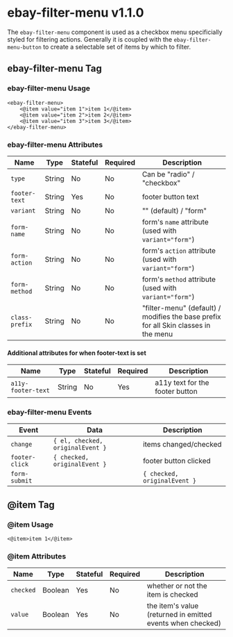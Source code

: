 # ebay-filter-menu v1.1.0

The `ebay-filter-menu` component is used as a checkbox menu specificially styled for filtering actions. Generally it is coupled with the `ebay-filter-menu-button` to create a selectable set of items by which to filter.

## ebay-filter-menu Tag

### ebay-filter-menu Usage

```marko
<ebay-filter-menu>
    <@item value="item 1">item 1</@item>
    <@item value="item 2">item 2</@item>
    <@item value="item 3">item 3</@item>
</ebay-filter-menu>
```

### ebay-filter-menu Attributes

Name | Type | Stateful | Required | Description
--- | --- | --- | --- | ---
`type` | String | No | No | Can be "radio" / "checkbox"
`footer-text` | String | Yes | No | footer button text
`variant` | String | No | No | "" (default) / "form"
`form-name` | String | No | No | form's `name` attribute (used with `variant="form"`)
`form-action` | String | No | No | form's `action` attribute (used with `variant="form"`)
`form-method` | String | No | No |form's `method` attribute (used with `variant="form"`)
`class-prefix` | String | No | No | "filter-menu" (default) / modifies the base prefix for all Skin classes in the menu

#### Additional attributes for when footer-text is set

Name | Type | Stateful | Required | Description
--- | --- | --- | --- | ---
`a11y-footer-text` | String | No | Yes | a11y text for the footer button

### ebay-filter-menu Events

Event | Data | Description
--- | --- | ---
`change` | `{ el, checked, originalEvent }` | items changed/checked
`footer-click` | `{ checked, originalEvent }` | footer button clicked
`form-submit` |  | `{ checked, originalEvent }` | when using `variant="form"`, and form is submitted (emits current checked state)

## @item Tag

### @item Usage

```marko
<@item>item 1</@item>
```

### @item Attributes

Name | Type | Stateful | Required | Description
--- | --- | --- | --- | ---
`checked` | Boolean | Yes | No | whether or not the item is checked
`value` | Boolean | Yes | No | the item's value (returned in emitted events when checked)
